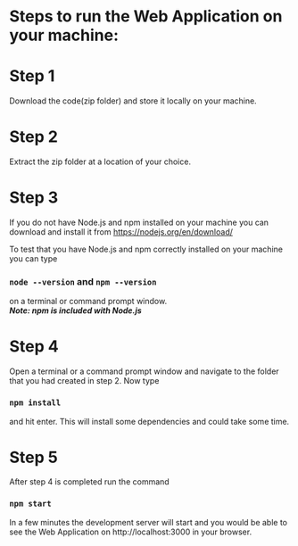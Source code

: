 # Steps to run the Web Application on your machine:

# Step 1
Download the code(zip folder) and store it locally on your machine.

# Step 2
Extract the zip folder at a location of your choice.

# Step 3
If you do not have Node.js and npm installed on your machine you can download and install it from https://nodejs.org/en/download/<br/>

To test that you have Node.js and npm correctly installed on your machine you can type 
### `node --version` and `npm --version`
on a terminal or command prompt window.<br/>
***Note: npm is included with Node.js***

# Step 4
Open a terminal or a command prompt window and navigate to the folder that you had created in step 2. Now type 
### `npm install` 
and hit enter. This will install some dependencies and could take some time.

# Step 5
After step 4 is completed run the command 
### `npm start` 
In a few minutes the development server will start and you would be able to see the Web Application on  http://localhost:3000 in your browser.

